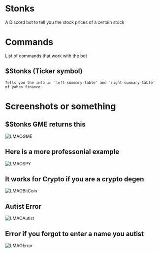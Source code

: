 # Stonks
A Discord bot to tell you the stock prices of a certain stock 

# Commands
List of commands that work with the bot
  ## $Stonks (Ticker symbol)
    Tells you the info in 'left-summary-table' and 'right-summary-table' of yahoo finance

# Screenshots or something

## $Stonks GME returns this
![LMAOGME](https://user-images.githubusercontent.com/36809574/121267409-2531e100-c88a-11eb-92d6-1ebed1f47a05.JPG)

## Here is a more professonial example
![LMAOSPY](https://user-images.githubusercontent.com/36809574/121267411-2531e100-c88a-11eb-80a5-a1b305cc54c8.JPG)

## It works for Crypto if you are a crypto degen
![LMAOBitCoin](https://user-images.githubusercontent.com/36809574/121267413-2531e100-c88a-11eb-82bb-046d52fdc0ec.JPG)

## Autist Error
![LMAOAutist](https://user-images.githubusercontent.com/36809574/121267408-24994a80-c88a-11eb-8bd8-d55922b407ca.JPG)

## Error if you forgot to enter a name you autist
![LMAOError](https://user-images.githubusercontent.com/36809574/121267412-2531e100-c88a-11eb-8a3a-96d1bad2e183.JPG)
